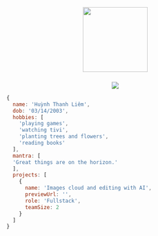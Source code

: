 <div align="center">
  <img height="150" src="https://avatars.githubusercontent.com/u/95570833?v=4"  />
</div>

###

###

<!-- VISITOR -->
<div align="center">
  <img src="https://visitor-badge.laobi.icu/badge?page_id=limbanga.limbanga"  />
</div>

```js
{
  name: 'Huỳnh Thanh Liêm',
  dob: '03/14/2003',
  hobbies: [
    'playing games',
    'watching tivi',
    'planting trees and flowers',
    'reading books'
  ],
  mantra: [
  'Great things are on the horizon.'
  ],
  projects: [
    {
      name: 'Images cloud and editing with AI',
      previewUrl: '',
      role: 'Fullstack',
      teamSize: 2
    }
  ]
}
```
